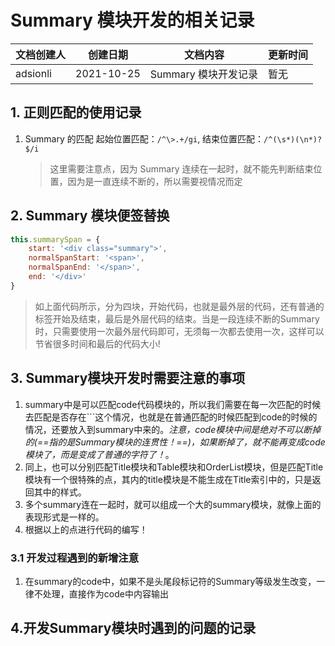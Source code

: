 # Summary 模块开发的相关记录
| 文档创建人   | 创建日期   | 文档内容       | 更新时间 |
| -------- | ---------- | -------------- | ------------ |
| adsionli | 2021-10-25 | Summary 模块开发记录  | 暂无       |

## 1. 正则匹配的使用记录

1. Summary 的匹配
   起始位置匹配：`/^\>.+/gi`,
   结束位置匹配：`/^(\s*)(\n*)?$/i`
   > 这里需要注意点，因为 Summary 连续在一起时，就不能先判断结束位置，因为是一直连续不断的，所以需要视情况而定

## 2. Summary 模块便签替换
```js
this.summarySpan = {
    start: '<div class="summary">',
    normalSpanStart: '<span>',
    normalSpanEnd: '</span>',
    end: '</div>'
}
```
> 如上面代码所示，分为四块，开始代码，也就是最外层的代码，还有普通的标签开始及结束，最后是外层代码的结束。当是一段连续不断的Summary时，只需要使用一次最外层代码即可，无须每一次都去使用一次，这样可以节省很多时间和最后的代码大小!

## 3. Summary模块开发时需要注意的事项
1. summary中是可以匹配code代码模块的，所以我们需要在每一次匹配的时候去匹配是否存在```这个情况，也就是在普通匹配的时候匹配到code的时候的情况，还要放入到summary中来的。*注意，code模块中间是绝对不可以断掉的(==指的是Summary模块的连贯性！==)，如果断掉了，就不能再变成code模块了，而是变成了普通的字符了！*。
2. 同上，也可以分别匹配Title模块和Table模块和OrderList模块，但是匹配Title模块有一个很特殊的点，其内的title模块是不能生成在Title索引中的，只是返回其中的样式。
3. 多个summary连在一起时，就可以组成一个大的summary模块，就像上面的表现形式是一样的。
4. 根据以上的点进行代码的编写！
### 3.1 开发过程遇到的新增注意
1. 在summary的code中，如果不是头尾段标记符的Summary等级发生改变，一律不处理，直接作为code中内容输出

## 4.开发Summary模块时遇到的问题的记录